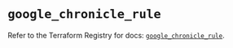 # `google_chronicle_rule`

Refer to the Terraform Registry for docs: [`google_chronicle_rule`](https://registry.terraform.io/providers/hashicorp/google-beta/6.44.0/docs/resources/google_chronicle_rule).
